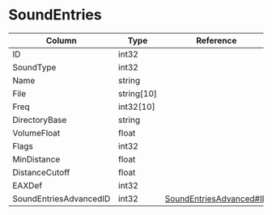 # SoundEntries

| Column | Type | Reference | Comment |
|--------|------|-----------|---------|
|ID|int32|||
|SoundType|int32|||
|Name|string|||
|File|string[10]|||
|Freq|int32[10]|||
|DirectoryBase|string|||
|VolumeFloat|float|||
|Flags|int32|||
|MinDistance|float|||
|DistanceCutoff|float|||
|EAXDef|int32|||
|SoundEntriesAdvancedID|int32|[SoundEntriesAdvanced#ID](SoundEntriesAdvanced.md)||
